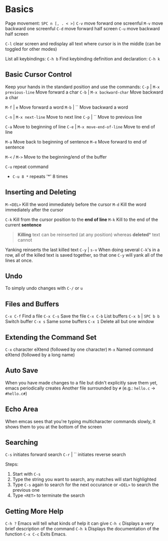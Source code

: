 # Basics

Page movement: `SPC n [, . < >]`
`C-v` move forward one screenful
`M-v` move backward one screenful
`C-d` move forward half screen
`C-u` move backward half screen

`C-l` clear screen and redisplay all text where cursor is in the middle (can be toggled for other modes)

List all keybindings: `C-h b`
Find keybinding definition and declaration: `C-h k`

## Basic Cursor Control

Keep your hands in the standard position and use the commands:
`C-p` | `M-x previous-line` Move forward a char
`C-b` | `M-x backward-char` Move backward a char

`M-f` | `e` Move forward a word
`M-b` | `` Move backward a word

`C-n` | `M-x next-line` Move to next line
`C-p` | `` Move to previous line

`C-a` Move to beginning of line
`C-e` | `M-x move-end-of-line` Move to end of line

`M-a` Move back to beginning of sentence
`M-e` Move forward to end of sentence

`M-<` / `M->` Move to the beginning/end of the buffer

`C-u` repeat command
- `C-u 8 *` repeats '*' 8 times

## Inserting and Deleting

`M-<DEL>` Kill the word immediately before the cursor
`M-d` Kill the word immediately after the cursor

`C-k` Kill from the cursor position to the **end of line**
`M-k` Kill to the end of the current **sentence**

> **Killing** text can be reinserted (at any position) whereas **deleted*** text cannot

Yanking reinserts the last killed text `C-y` | `s-v`
When doing several `C-k`'s in a row, all of the killed text is saved together, so that one `C-y` will yank all of the lines at once.

## Undo

To simply undo changes with `C-/` or `u`

## Files and Buffers

`C-x C-f` Find a file
`C-x C-s` Save the file
`C-x C-b` List buffers
`C-x b` | `SPC b b` Switch buffer
`C-x s` Same some buffers
`C-x 1` Delete all but one window

## Extending the Command Set

`C-x` character eXtend (followed by one character)
`M-x` Named command eXtend (followed by a long name)

## Auto Save

When you have made changes to a file but didn't explicitly save them yet, emacs periodically creates
Another file surrounded by `#` (e.g.: `hello.c` -> `#hello.c#`)

## Echo Area

When emcas sees that you're typing multicharacter commands slowly, it shows them to you at the bottom
of the screen

## Searching

`C-s` initiates forward search
`C-r` | `` initiates reverse search

Steps:
1) Start with `C-s`
2) Type the string you want to search, any matches will start highlighted
3) Type `C-s` again to search for the next occurance or `<DEL>` to search the previous one
4) Type `<RET>` to terminate the search

## Getting More Help

`C-h ?` Emacs will tell what kinds of help it can give
`C-h c` Displays a very brief description of the command
`C-h k` Displays the documentation of the function
`C-x C-c` Exits Emacs.
